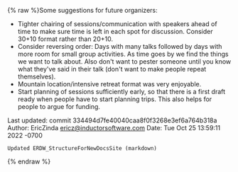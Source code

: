 {% raw %}Some suggestions for future organizers:

- Tighter chairing of sessions/communication with speakers ahead of
time to make sure time is left in each spot for discussion. Consider
30+10 format rather than 20+10.
- Consider reversing order: Days with many talks followed by days with
more room for small group activities. As time goes by we find the
things we want to talk about. Also don't want to pester someone
until you know what they've said in their talk (don't want to make
people repeat themselves).
- Mountain location/intensive retreat format was very enjoyable.
- Start planning of sessions sufficiently early, so that there is a
first draft ready when people have to start planning trips. This
also helps for people to argue for funding.

Last updated: commit 334494d7fe40040caa8f0f3268e3ef6a764b318a
Author: EricZinda <ericz@inductorsoftware.com>
Date:   Tue Oct 25 13:59:11 2022 -0700

    Updated ERDW_StructureForNewDocsSite (markdown)
{% endraw %}